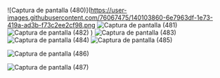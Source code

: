 ![Captura de pantalla (480)](https://user-images.githubusercontent.com/76067475/140103860-6e7963df-1e73-419a-ad3b-f73c2ee2cf98.png
![Captura de pantalla (481)](https://user-images.githubusercontent.com/76067475/140103876-03f7c216-f825-4bd2-a069-b26a95f48416.png)
![Captura de pantalla (482)](https://user-images.githubusercontent.com/76067475/140103898-2a8b2bf5-8dfd-47b7-a600-40972dab99dd.png)
)
![Captura de pantalla (483)](https://user-images.githubusercontent.com/76067475/140103918-3c1ea4e0-0f03-49dc-8bad-1bb6be64cd53.png)
![Captura de pantalla (484)](https://user-images.githubusercontent.com/76067475/140103940-3237eca7-631a-4b50-b052-aea78477a83b.png)
![Captura de pantalla (485)](https://user-images.githubusercontent.com/76067475/140103958-9144f397-0818-4c7a-a8dd-caf1f437c872.png)

![Captura de pantalla (486)](https://user-images.githubusercontent.com/76067475/140103972-567d3232-94e8-4aee-ae71-3bbc0a83f94d.png)

![Captura de pantalla (487)](https://user-images.githubusercontent.com/76067475/140103987-8ff30a6b-a4d5-4d8e-8c15-697c4420a8e7.png)
